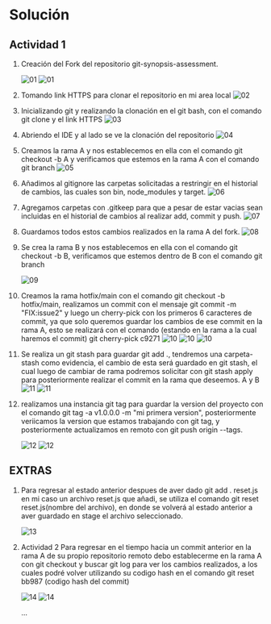 # Solución

## Actividad 1

1. Creación del Fork del repositorio git-synopsis-assessment.

    ![01](./images/FORK0.png)
    ![01](./images/FORK1.png)

2. Tomando link HTTPS para clonar el repositorio en mi area local
    ![02](./images/FORK2.png)

3. Inicializando git y realizando la clonación en el git bash, con el comando git clone y el link HTTPS
    ![03](./images/FORK3.png)

4. Abriendo el IDE y al lado se ve la clonación del repositorio
    ![04](./images/FORK4.png)

5. Creamos la rama A y nos establecemos en ella con el comando git checkout -b A y verificamos que estemos en la rama A con el comando git branch
    ![05](./images/FORK5.png)

6. Añadimos al gitignore las carpetas solicitadas a restringir en el historial de cambios, las cuales son bin, node_modules y target.
    ![06](./images/FORK6.png)

7. Agregamos carpetas con .gitkeep para que a pesar de estar vacias sean incluidas en el historial de cambios al realizar add, commit y push.
    ![07](./images/FORK7.png)

8. Guardamos todos estos cambios realizados en la rama A del fork.
    ![08](./images/FORK8.png)

9. Se crea la rama B y nos establecemos en ella con el comando git checkout -b B, verificamos que estemos dentro de B con el comando git branch

    ![09](./images/FORK9.png)

10. Creamos la rama hotfix/main con el comando git checkout -b hotfix/main, realizamos un commit con el mensaje git commit -m "FIX:issue2" y luego un cherry-pick con los primeros 6 caracteres de commit, ya que solo queremos guardar los cambios de ese commit en la rama A, esto se realizará con el comando (estando en la rama a la cual haremos el commit) git cherry-pick c9271
    ![10](./images/FORK10.png)
    ![10](./images/FORK11.png)
    ![10](./images/FORK12.png)

11. Se realiza un git stash para guardar git add ., tendremos una carpeta-stash como evidencia, el cambio de esta será guardado en git stash, el cual luego de cambiar de rama podremos solicitar con git stash apply para posteriormente realizar el commit en la rama que deseemos. A y B
    ![11](./images/FORK13.png)
    ![11](./images/FORK14.png)

12. realizamos una instancia git tag para guardar la version del proyecto con el comando git tag -a v1.0.0.0 -m "mi primera version", posteriormente veriicamos la version que estamos trabajando con git tag, y posteriormente actualizamos en remoto con git push origin --tags.

    ![12](./images/FORK15.png)
    ![12](./images/FORK16.png)

## EXTRAS

1. Para regresar al estado anterior despues de aver dado git add . reset.js en mi caso un archivo reset.js que añadi, se utiliza el comando git reset reset.js(nombre del archivo), en donde se volverá al estado anterior a aver guardado en stage el archivo seleccionado.

   ![13](./images/FORK17.png)

2. Actividad 2
Para regresar en el tiempo hacia un commit anterior en la rama A de su propio repositorio remoto debo establecerme en la rama A con git checkout y buscar git log para ver los cambios realizados, a los cuales podré volver utilizando su codigo hash en el comando git reset bb987 (codigo hash del commit)

    ![14](./images/FORK18.png)
    ![14](./images/FORK19.png)

    ...
